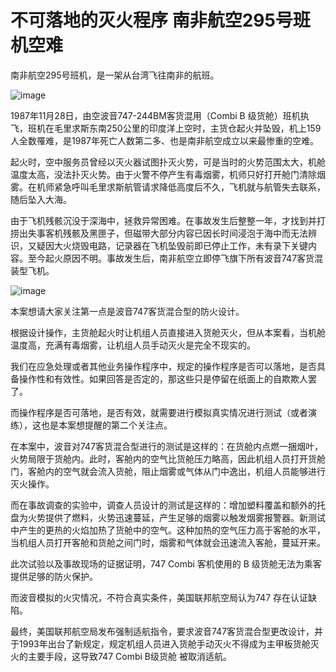 # 不可落地的灭火程序 南非航空295号班机空难

南非航空295号班机，是一架从台湾飞往南非的航班。

![image](https://github.com/user-attachments/assets/987bfe4c-f1ea-4e4d-be2b-ad1d4c0251fa)


1987年11月28日，由空波音747-244BM客货混用（Combi  B 级货舱）班机执飞，班机在毛里求斯东南250公里的印度洋上空时，主货仓起火并坠毁，机上159人全数罹难，是1987年死亡人数第二多、也是南非航空成立以来最惨重的空难。

起火时，空中服务员曾经以灭火器试图扑灭火势，可是当时的火势范围太大，机舱温度太高，没法扑灭火势。由于火警不停产生有毒烟雾，机师只好打开舱门清除烟雾。在机师紧急呼叫毛里求斯航管请求降低高度后不久，飞机就与航管失去联系，随后坠入大海。

由于飞机残骸沉没于深海中，拯救异常困难。在事故发生后整整一年，才找到并打捞出失事客机残骸及黑匣子，但磁带大部分内容已因长时间浸泡于海中而无法辨识，又疑因大火烧毁电路，记录器在飞机坠毁前即已停止工作，未有录下关键内容。至今起火原因不明。事故发生后，南非航空立即停飞旗下所有波音747客货混装型飞机。

![image](https://github.com/user-attachments/assets/db3952de-f9e3-42e3-a9c1-ab871d527b97)


本案想请大家关注第一点是波音747客货混合型的防火设计。

根据设计操作，主货舱起火时让机组人员直接进入货舱灭火，但从本案看，当机舱温度高，充满有毒烟雾，让机组人员手动灭火是完全不现实的。

我们在应急处理或者其他业务操作程序中，规定的操作程序是否可以落地，是否具备操作性和有效性。如果回答是否定的，那这些只是停留在纸面上的自欺欺人罢了。

而操作程序是否可落地，是否有效，就需要进行模拟真实情况进行测试（或者演练），这也是本案想提醒的第二个关注点。

在本案中，波音对747客货混合型进行的测试是这样的：在货舱内点燃一捆烟叶，火势局限于货舱内。此时，客舱内的空气比货舱压力略高，因此机组人员打开货舱门，客舱内的空气就会流入货舱，阻止烟雾或气体从门中逸出，机组人员能够进行灭火操作。

而在事故调查的实验中，调查人员设计的测试是这样的：增加塑料覆盖和额外的托盘为火势提供了燃料，火势迅速蔓延，产生足够的烟雾以触发烟雾报警器。新测试中产生的更热的火焰加热了货舱中的空气。这种加热的空气压力高于客舱的水平，当机组人员打开客舱和货舱之间门时，烟雾和气体就会迅速流入客舱，蔓延开来。

此次试验以及事故现场的证据证明，747 Combi 客机使用的 B 级货舱无法为乘客提供足够的防火保护。

而波音模拟的火灾情况，不符合真实条件，美国联邦航空局认为747 存在认证缺陷。

最终，美国联邦航空局发布强制适航指令，要求波音747客货混合型更改设计，并于1993年出台了新规定，规定机组人员进入货舱手动灭火不得成为主甲板货舱灭火的主要手段，这导致747 Combi B级货舱 被取消适航。
